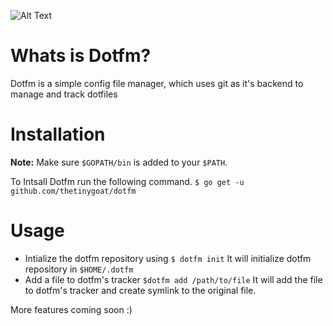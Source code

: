![Alt Text](https://dev-to-uploads.s3.amazonaws.com/i/62fb0odpbge4mlkqkoxx.jpg)

# Whats is Dotfm?
Dotfm is a simple config file manager, which uses git as it's backend to manage and track dotfiles

# Installation
**Note:** Make sure `$GOPATH/bin` is added to your `$PATH`.

To Intsall Dotfm run the following command.
`$ go get -u github.com/thetinygoat/dotfm`

# Usage
- Intialize the dotfm repository using
`$ dotfm init`
It will initialize dotfm repository in `$HOME/.dotfm`
- Add a file to dotfm's tracker
`$dotfm add /path/to/file`
It will add the file to dotfm's tracker and create symlink to the original file.

More features coming soon :)

